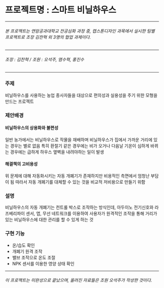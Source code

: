 # 프로젝트명 : 스마트 비닐하우스
------

###### 본 프로젝트는 연암공과대학교 전공심화 과정 중, 캡스톤디자인 과목에서 실시한 팀별 프로젝트로 조장 김찬혁 외 3명의 협업 과제이다.

------
###### 조장 : 김찬혁  /  조원 : 오석주, 염수혁, 홍진수
------

### 주제
비닐하우스를 사용하는 농업 종사자들을 대상으로 편의성과 실용성을 주기 위한 모형을 만드는 프로젝트
### 제안배경
#### 비닐하우스의 상용화와 불편성
일반 농가에서는 비닐하우스로 작물을 재배하며 비닐하우스가 집에서 가까운 거리에 있는 경우는 별로 없음
특히 환절기 같은 경우에는 비가 오거나 다음날 기온이 심하게 바뀌는 경우에는 급하게 하우스 옆벽을 내려야하는 일이 발생
#### 해결책의 고비용성
위 문제에 대해 자동화시키는 자동 개폐기가 존재하지만 비용적인 측면에서 엄청난 부담이 됨
따라서 자동 개폐기를 대체할 수 있는 것을 비교적 저비용으로 만들기 위함
### 설명
비닐하우스의 자동 개폐기는 컨트롤 박스로 조작하는 방식인데, 아두이노 전기신호와 라즈베리파이 센서, 앱,
무선 네트워크를 이용하여 사용자가 원격적인 조작을 통해 거리가 있는 비닐하우스에 대한 관리를 할 수 있게 하는 것
### 구현 기능
+ 온/습도 확인
+ 개폐기 원격 조작
+ 밸브 조작으로 온도 조절
+ NPK 센서를 이용한 영양 상태 확인

------
###### 이 프로젝트는 미완성으로 끝났으며, 올려진 자료들은 조원 오석주가 작성한 것이다.
